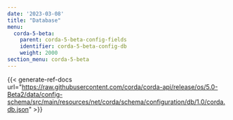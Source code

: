 ```yaml
---
date: '2023-03-08'
title: "Database"
menu:
  corda-5-beta:
    parent: corda-5-beta-config-fields
    identifier: corda-5-beta-config-db
    weight: 2000
section_menu: corda-5-beta
---
```


{{< generate-ref-docs url="https://raw.githubusercontent.com/corda/corda-api/release/os/5.0-Beta2/data/config-schema/src/main/resources/net/corda/schema/configuration/db/1.0/corda.db.json" >}}
